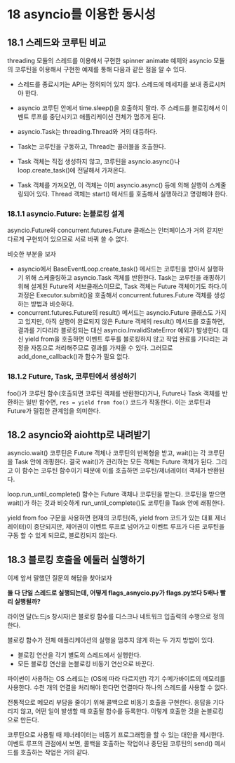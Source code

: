 # 18 asyncio를 이용한 동시성

## 18.1 스레드와 코루틴 비교

threading 모듈의 스레드를 이용해서 구현한 spinner animate 예제와 asyncio 모듈의 코루틴을 이용해서 구현한 예제를 통해 다음과 같은 점을 알 수 있다.

- 스레드를 종료시키는 API는 정의되어 있지 않다. 스레드에 메세지를 보내 종료시켜야 한다.
- asyncio 코루틴 안에서 time.sleep()을 호출하지 말라. 주 스레드를 블로킹해서 이벤트 루프를 중단시키고 애플리케이션 전체가 멈추게 된다.

- asyncio.Task는 threading.Thread와 거의 대등하다.
- Task는 코루틴을 구동하고, Thread는 콜러블을 호출한다.
- Task 객체는 직접 생성하지 않고, 코루틴을 asyncio.async()나 loop.create_task()에 전달해서 가져온다.
- Task 객체를 가져오면, 이 객체는 이미 asyncio.async() 등에 의해 실행이 스케줄링되어 있다. Thread 객체는 start() 메서드를 호출해서 실행하라고 명령해야 한다.

### 18.1.1 asyncio.Future: 논블로킹 설계

asyncio.Future와 concurrent.futures.Future 클래스는 인터페이스가 거의 같지만 다르게 구현되어 있으므로 서로 바꿔 쓸 수 없다.

비슷한 부분을 보자

- asyncio에서 BaseEventLoop.create_task() 메서드는 코루틴을 받아서 실행하기 위해 스케줄링하고 asyncio.Task 객체를 반환한다. Task는 코루틴을 래핑하기 위해 설계된 Future의 서브클래스이므로, Task 객체는 Future 객체이기도 하다.이 과정은 Executor.submit()을 호출해서 concurrent.futures.Future 객체를 생성하는 방법과 비슷하다.
- concurrent.futures.Future의 result() 메서드는 asyncio.Future 클래스도 가지고 있지만, 아직 실행이 완료되지 않은 Future 객체의 result() 메서드를 호출하면, 결과를 기다리라 블로킹되는 대신 asyncio.InvalidStateError 예외가 발생한다. 대신 yield from을 호출하면 이벤트 루푸를 블로킹하지 않고 작업 완료를 기다리는 과정을 자동으로 처리해주므로 결과를 가져올 수 있다. 그러므로 add_done_callback()과 함수가 필요 없다.

### 18.1.2 Future, Task, 코루틴에서 생성하기

foo()가 코루틴 함수(호출되면 코루틴 객체를 반환한다)거나, Future나 Task 객체를 반환하는 일반 함수면, `res = yield from foo()` 코드가 작동한다. 이는 코루틴과 Future가 밀접한 관계임을 의미한다.

## 18.2 asyncio와 aiohttp로 내려받기

asyncio.wait() 코루틴은 Future 객체나 코루틴의 반복형을 받고, wait()는 각 코루틴을 Task 안에 래핑한다. 결국 wait()가 관리하는 모든 객체는 Future 객체가 된다. 그리고 이 함수는 코루틴 함수이기 때문에 이를 호출하면 코루틴/제너레이터 객체가 반환된다.

loop.run_until_complete() 함수는 Future 객체나 코루틴을 받는다. 코루틴을 받으면 wait()가 하는 것과 비슷하게 run_until_complete()도 코루틴을 Task 안에 래핑한다.

yield from foo 구문을 사용하면 현재의 코루틴(즉, yield from 코드가 있는 대표 제너레이터)이 중단되지만, 제어권이 이벤트 루프로 넘어가고 이벤트 루프가 다른 코루틴을 구동 할 수 있게 되므로, 블로킹되지 않는다.

## 18.3 블로킹 호출을 에둘러 실행하기

이제 앞서 말했던 질문의 해답을 찾아보자

**둘 다 단일 스레드로 실행되는데, 어떻게 flags_asnycio.py가 flags.py보다 5배나 빨리 실행될까?**

라이언 달(노드js 창시자)은 블로킹 함수를 디스크나 네트워크 입출력의 수행으로 정의한다.

블로킹 함수가 전체 애플리케이션의 실행을 멈추지 않게 하는 두 가지 방법이 있다.

- 블로킹 연산을 각기 별도의 스레드에서 실행한다.
- 모든 블로킹 연산을 논블로킹 비동기 연산으로 바꾼다.

파이썬이 사용하는 OS 스레드는 (OS에 따라 다르지만) 각기 수메가바이트의 메모리를 사용한다. 수천 개의 연결을 처리해야 한다면 연결마다 하나의 스레드를 사용할 수 없다.

전통적으로 메모리 부담을 줄이기 위해 콜백으로 비동기 호출을 구현한다. 응답을 기다리지 않고, 어떤 일이 발생할 때 호출될 함수를 등록한다. 이렇게 호출한 것을 논블로킹으로 만든다.

코루틴으로 사용될 때 제너레이터는 비동기 프로그래밍을 할 수 있는 대안을 제시한다. 이벤트 루프의 관점에서 보면, 콜백을 호출하는 작업이나 중단된 코루틴의 send() 메서드를 호출하는 작업은 거의 같다.
